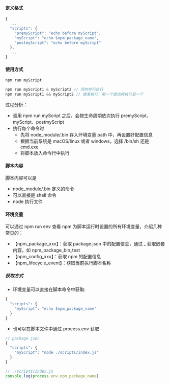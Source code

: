 #### 定义格式

```js
{
  ...
  "scripts": {
    "premyScript": "echo before myScript",
    "myScript": "echo $npm_package_name",
    "postmyScript": "echo before myScript"
  },
  ...
}
```
#### 使用方式
```js
npm run myScript

npm run myScript1 & myScript2 // 同时并行执行
npm run myScript1 && myScript2 // 继发执行，前一个成功再执行后一个
```
过程分析：
- 调用 npm run myScript 之后，会按生命周期依次执行 premyScript、myScript、postmyScript
- 执行每个命令时
  - 先将 node_module/.bin 存入环境变量 path 中，再设置好配置信息
  - 根据当前系统是 macOS/linux 或者 windows，选择 /bin/sh 还是 cmd.exe
  - 将脚本放入命令行中执行

#### 脚本内容
脚本内容可以是
- node_module/.bin 定义的命令
- 可以直接是 shell 命令
- node 执行文件

#### 环境变量

可以通过 npm run env 查看 npm 为脚本运行时设置的所有环境变量，介绍几种常见的：
- 【npm_package_xxx】：获取 package.json 中的配置信息，通过 _
获取嵌套内容，如 npm_package_bin_test
- 【npm_config_xxx】：获取 npm 的配置信息
- 【npm_lifecycle_event】：获取当前执行脚本名称

##### 获取方式
- 环境变量可以直接在脚本命令中获取:
```js
{
  "scripts": {
    "myScript": "echo $npm_package_name"
  }
}
```
- 也可以在脚本文件中通过 process.env 获取
```js
// package.json
{
  "scripts": {
    "myScript": "node ./scripts/index.js"
  }
}

// ./scripts/index.js
console.log(process.env.npm_package_name)
```